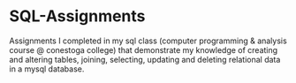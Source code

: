 # SQL-Assignments
Assignments I completed in my sql class (computer programming & analysis course @ conestoga college) that demonstrate my knowledge of creating and altering tables, joining, selecting, updating and deleting relational data in a mysql database.
